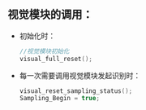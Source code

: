 ## 视觉模块的调用：

- 初始化时：

  ```C
  //视觉模块初始化
  visual_full_reset();
  ```

- 每一次需要调用视觉模块发起识别时：

  ```c
  visual_reset_sampling_status();
  Sampling_Begin = true;
  ```